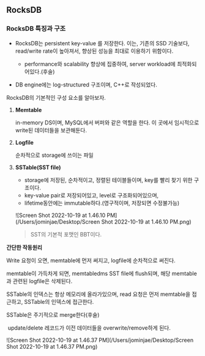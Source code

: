 ## RocksDB

### RocksDB 특징과 구조

- RocksDB는 persistent key-value 를 저장한다. 이는, 기존의 SSD 기술보다, read/write rate이 높아져서, 향상된 성능을 최대로 이용하기 위함이다.
  - performance와 scalability 향상에 집중하여, server workload에 최적화되어있다.(후술)

- DB engine에는 log-structured 구조이며, C++로 작성되었다.

RocksDB의 기본적인 구성 요소를 알아보자.

1. **Memtable**

   in-memory DS이며, MySQL에서 버퍼와 같은 역할을 한다. 이 곳에서 임시적으로 write된 데이터들을 보관해둔다.

2. **Logfile**

   순차적으로 storage에 쓰이는 파일

3. **SSTable(SST file)**

   - storage에 저장된, 순차적이고, 정렬된 테이블들이며, key를 빨리 찾기 위한 구조이다.
   - key-value pair로 저장되어있고, level로 구조화되어있으며,
   - lifetime동안에는 immutable하다.(영구적이며, 저장되면 수정불가능)

   ![Screen Shot 2022-10-19 at 1.46.10 PM](/Users/jominjae/Desktop/Screen Shot 2022-10-19 at 1.46.10 PM.png)

   > SST의 기본적 포맷인 BBT이다.

**간단한 작동원리**

Write 요청이 오면, memtable에 먼저 써지고, logfile에 순차적으로 써진다.

memtable이 가득차게 되면, memtabledms SST file에 flush되며, 해당 memtable과 관련된 logfile은 삭제된다.

SSTable의 인덱스는 항상 메모리에 올라가있으며, read 요청은 먼저 memtable을 접근하고, SSTable의 인덱스에 접근한다.

SSTable은 주기적으로 merge한다(후술)

​	update/delete 레코드가 이전 데이터들을 overwrite/remove하게 된다.

![Screen Shot 2022-10-19 at 1.46.37 PM](/Users/jominjae/Desktop/Screen Shot 2022-10-19 at 1.46.37 PM.png)


